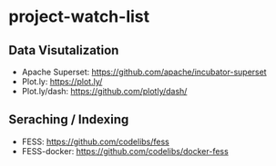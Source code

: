 # project-watch-list

## Data Visutalization

- Apache Superset:
https://github.com/apache/incubator-superset
- Plot.ly:
https://plot.ly/
- Plot.ly/dash:
https://github.com/plotly/dash/

## Seraching / Indexing

- FESS:
https://github.com/codelibs/fess
- FESS-docker:
https://github.com/codelibs/docker-fess

